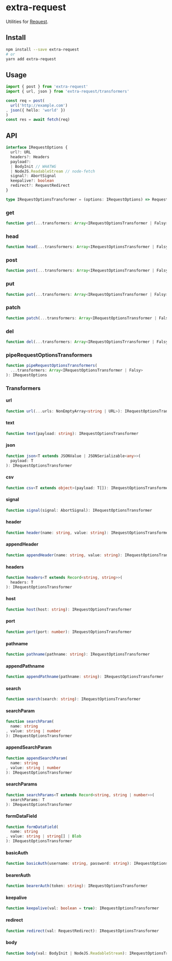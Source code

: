 # extra-request
Utilities for [Request](https://developer.mozilla.org/en-US/docs/Web/API/Request).

## Install
```sh
npm install --save extra-request
# or
yarn add extra-request
```

## Usage
```ts
import { post } from 'extra-request'
import { url, json } from 'extra-request/transformers'

const req = post(
  url('http://example.com')
, json({ hello: 'world' })
)
const res = await fetch(req)
```

## API
```ts
interface IRequestOptions {
  url?: URL
  headers?: Headers
  payload?:
  | BodyInit // WHATWG
  | NodeJS.ReadableStream // node-fetch
  signal?: AbortSignal
  keepalive?: boolean
  redirect?: RequestRedirect
}

type IRequestOptionsTransformer = (options: IRequestOptions) => RequestOptions
```

### get
```ts
function get(...transformers: Array<IRequestOptionsTransformer | Falsy>): Request
```

### head
```ts
function head(...transformers: Array<IRequestOptionsTransformer | Falsy>: Request
```

### post
```ts
function post(...transformers: Array<IRequestOptionsTransformer | Falsy>): Request
```

### put
```ts
function put(...transformers: Array<IRequestOptionsTransformer | Falsy>): Request
```

### patch
```ts
function patch(...transformers: Array<IRequestOptionsTransformer | Falsy>): Request
```

### del
```ts
function del(...transformers: Array<IRequestOptionsTrransformer | Falsy>): Request
```

### pipeRequestOptionsTransformers
```ts
function pipeRequestOptionsTransformers(
  ...transformers: Array<IRequestOptionsTransformer | Falsy>
): IRequestOptions
```

### Transformers
#### url
```ts
function url(...urls: NonEmptyArray<string | URL>): IRequestOptionsTransformer
```

#### text
```ts
function text(payload: string): IRequestOptionsTransformer
```

#### json
```ts
function json<T extends JSONValue | JSONSerializable<any>>(
  payload: T
): IRequestOptionsTransformer
```

#### csv
```ts
function csv<T extends object>(payload: T[]): IRequestOptionsTransformer
```

#### signal
```ts
function signal(signal: AbortSignal): IRequestOptionsTransformer
```

#### header
```ts
function header(name: string, value: string): IRequestOptionsTransformer
```

#### appendHeader
```ts
function appendHeader(name: string, value: string): IRequestOptionsTransformer
```

#### headers
```ts
function headers<T extends Record<string, string>>(
  headers: T
): IRequestOptionsTransformer
```

#### host
```ts
function host(host: string): IRequestOptionsTransformer
```

#### port
```ts
function port(port: number): IRequestOptionsTransformer
```

#### pathname
```ts
function pathname(pathname: string): IRequestOptionsTransformer
```

#### appendPathname
```ts
function appendPathname(pathname: string): IRequestOptionsTransformer
```

#### search
```ts
function search(search: string): IRequestOptionsTransformer
```

#### searchParam
```ts
function searchParam(
  name: string
, value: string | number
): IRequestOptionsTransformer
```

#### appendSearchParam
```ts
function appendSearchParam(
  name: string
, value: string | number
): IRequestOptionsTransformer
```

#### searchParams
```ts
function searchParams<T extends Record<string, string | number>>(
  searchParams: T
): IRequestOptionsTransformer
```

#### formDataField
```ts
function formDataField(
  name: string
, value: string | string[] | Blob
): IRequestOptionsTransformer
```

#### basicAuth
```ts
function basicAuth(username: string, password: string): IRequestOptionsTransformer
```

#### bearerAuth
```ts
function bearerAuth(token: string): IRequestOptionsTransformer
```

#### keepalive
```ts
function keepalive(val: boolean = true): IRequestOptionsTransformer
```

#### redirect
```ts
function redirect(val: RequestRedirect): IRequestOptionsTransformer
```

#### body
```ts
function body(val: BodyInit | NodeJS.ReadableStream): IRequestOptionsTransformer
```

